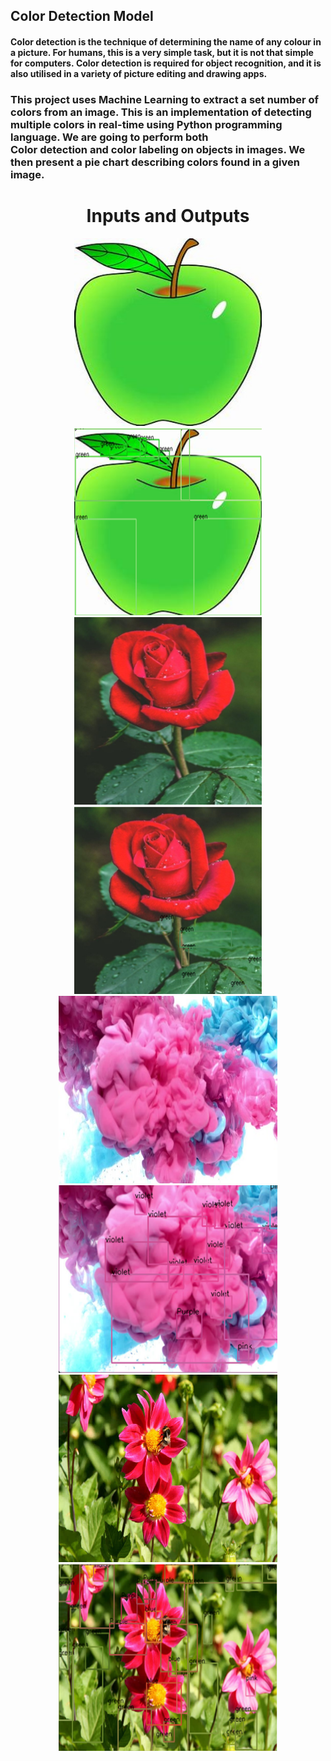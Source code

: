 ## Color Detection Model

#### Color detection is the technique of determining the name of any colour in a picture. For humans, this is a very simple task, but it is not that simple for computers. Color detection is required for object recognition, and it is also utilised in a variety of picture editing and drawing apps. 


### This project uses Machine Learning to extract a set number of colors from an image. This is an implementation of detecting multiple colors in real-time using Python programming language. We are going to perform both Color detection and color labeling on objects in images. We then present a pie chart describing colors found in a given image.
<div class="fw-bolder" align="center">
  <h1>
    Inputs and Outputs
  </h1>
</div>
<p align="center">
  <img src="/images/1.jpg" width="300" height="300" hspace="20"/><img src="/output/1.jpg" width="300" height="300"/><br/>
  <img src="/images/2.png" width="300" height="300" hspace="20"/><img src="/output/2.jpg" width="300" height="300"/><br/>
  <img src="/images/3.jpg" width="350" height="300" hspace="20"/><img src="/output/3.jpg" width="350" height="300"/><br/>
  <img src="/images/4.jpg" width="350" height="300" hspace="20"/><img src="/output/4.jpg" width="350" height="300"/><br/>
</p>
                                                       
